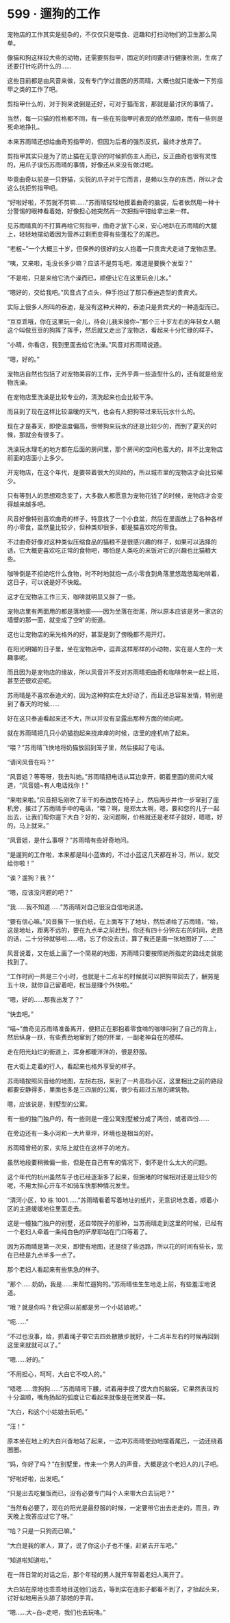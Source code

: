 <link rel="stylesheet" href="../styles/text.css"/>
<h1>599 · 遛狗的工作</h1>

宠物店的工作其实是挺杂的，不仅仅只是喂食、逗趣和打扫动物们的卫生那么简单。

像猫和狗这样较大些的动物，还需要剪指甲，固定的时间要进行健康检测，生病了还要打针吃药什么的……

这些目前都是由风音来做，没有专门学过兽医的苏雨晴，大概也就只能做一下剪指甲之类的工作了吧。

剪指甲什么的，对于狗来说倒是还好，可对于猫而言，那就是最讨厌的事情了。

当然，每一只猫的性格都不同，有一些在剪指甲时表现的依然温顺，而有一些则是死命地挣扎。

本来苏雨晴还想给曲奇剪指甲的，但因为后者的强烈反抗，最终才放弃了。

剪指甲其实只是为了防止猫在无意识的时候抓伤主人而已，反正曲奇也很有灵性的，用爪子误伤苏雨晴的事情，好像还从来没有做过呢。

毕竟曲奇以前是一只野猫，尖锐的爪子对于它而言，是赖以生存的东西，所以才会这么抗拒剪指甲吧。

“好啦好啦，不剪就不剪嘛……”苏雨晴轻轻地摸着曲奇的脑袋，后者依然用一种十分警惕的眼神看着她，好像担心她突然再一次把指甲钳给拿出来一样。

见苏雨晴真的不打算再给它剪指甲，曲奇才放下心来，安心地趴在苏雨晴的大腿上，轻轻地摆动着因为营养过剩而变得有些蓬松了的尾巴。

“老板\~”一个大概三十岁，但保养的很好的女人抱着一只贵宾犬走进了宠物店里。

“咦，又来啦，毛没长多少嘛？应该不是剪毛吧，难道是要换个发型？”

“不是啦，只是来给它洗个澡而已，顺便让它在这里玩会儿水。”

“嗯好的，交给我吧。”风音点了点头，伸手抱过了那只泰迪造型的贵宾犬。

实际上很多人所叫的泰迪，是没有这种犬种的，泰迪只是贵宾犬的一种造型而已。

“豆豆乖哦，你在这里玩一会儿，待会儿我来接你\~”那个三十岁左右的年轻女人朝这个叫做豆豆的狗挥了挥手，然后就又走出了宠物店，看起来十分忙碌的样子。

“小晴，你看店，我到里面去给它洗澡。”风音对苏雨晴说道。

“嗯，好的。”

宠物店自然也包括了对宠物美容的工作，无外乎弄一些造型什么的，还有就是给宠物洗澡。

在宠物店里洗澡是比较专业的，清洗起来也会比较干净。

而且到了现在这样比较温暖的天气，也会有人把狗带过来玩玩水什么的。

现在才是春天，即使温度偏高，但带狗来玩水的还是比较少的，而到了夏天的时候，那就会有很多了。

洗澡玩水理毛的地方都在后面的房间里，那个房间的空间也蛮大的，并不比宠物店前面的店面小上多少。

开宠物店，在这个年代，是要带着很大的风险的，所以城市里的宠物店才会比较稀少。

只有等到人的思想观念变了，大多数人都愿意为宠物花钱了的时候，宠物店才会变得越来越多吧。

风音好像特别喜欢曲奇的样子，特意找了一个小食盆，然后在里面放上了各种各样的小零食，虽然量比较少，但种类却很多，都是猫喜欢吃的零食。

不过曲奇好像对这种类似压缩食品的猫粮不是很感兴趣的样子，如果可以选择的话，它大概更喜欢吃正常的食物吧，哪怕是人类吃的米饭对它的兴趣也比猫粮大些。

咖啡倒是不拒绝吃什么食物，时不时地就抱一点小零食到角落里悠哉悠哉地啃着，这日子，可以说是好不快哉。

这才在宠物店工作三天，咖啡就明显又胖了一些。

宠物店里有两面用的都是落地窗——因为坐落在街尾，所以原本应该是另一家店的墙壁的那一面，就变成了空旷的街道。

这也让宠物店的采光格外的好，甚至是到了傍晚都不用开灯。

在阳光明媚的日子里，坐在宠物店中，逗弄这样那样的小动物，实在是人生的一大趣事呢。

而且因为是宠物店的缘故，所以风音并不反对苏雨晴把曲奇和咖啡带来一起上班，甚至还很欢迎呢。

苏雨晴是不喜欢泰迪犬的，因为这种狗实在太好动了，而且还总容易发情，特别是到了春天的时候……

好在这只泰迪看起来还不大，所以并没有显露出那种方面的倾向呢。

就在苏雨晴把几只小奶猫抱起来挠痒痒的时候，店里的座机响了起来。

“喂？”苏雨晴飞快地将奶猫放回到笼子里，然后接起了电话。

“请问风音在吗？”

“风音姐？等等呀，我去叫她。”苏雨晴把电话从耳边拿开，朝着里面的房间大喊道，“风音姐\~有人电话找你！”

“来啦来啦。”风音把毛刚吹了半干的泰迪放在椅子上，然后两步并作一步窜到了座机旁，接过了苏雨晴手中的电话，“喂？啊，是郑太太啊，嗯，要和您的儿子一起出去，让我们帮你遛下大白？好的，没问题啊，价格就还是老样子就好，嗯嗯，好的，马上就来。”

“风音姐，是什么事呀？”苏雨晴有些好奇地问。

“是遛狗的工作啦，本来都是叫小蓝做的，不过小蓝这几天都在补习，所以，就交给你啦！”

“诶？遛狗？我？”

“嗯，应该没问题的吧？”

“我……我不知道……”苏雨晴对自己很没自信地说道。

“要有信心嘛。”风音撕下一张白纸，在上面写下了地址，然后递给了苏雨晴，“给，这是地址，距离不远的，要在九点半之前赶到，你还有四十分钟左右的时间，走路的话，二十分钟就够啦……唔，忘了你没去过，算了我还是画一张地图好了……”

风音说着，又在纸上画了一个简易的地图，苏雨晴只要按照她所指定的路线走就能找到了。

“工作时间一共是三个小时，也就是十二点半的时候就可以把狗带回去了，酬劳是五十块，就你自己留着吧，权当是赚个外快啦。”

“嗯，好的……那我出发了？”

“快去吧。”

“喵\~”曲奇见苏雨晴准备离开，便把正在那抱着零食啃的咖啡叼到了自己的背上，然后纵身一跃，有些费劲地窜到了她的怀里，一副老神自在的模样。

走在阳光灿烂的街道上，浑身都暖洋洋的，很是舒服。

在大街上走着的行人，看起来也格外享受的样子。

苏雨晴按照风音给的地图，左拐右拐，来到了一片高档小区，这里相比之前的路段都要安静得多，里面也多是三四层的公寓，很少有超过五层的建筑物。

嗯，应该说是，别墅型的公寓。

有一些的独门独户的，有一些则是一座公寓别墅被分成了两份，或者四份……

在旁边还有一条小河和一大片草坪，环境也是相当的好。

苏雨晴曾经的家，实际上就住在这样子的地方。

虽然地段要稍微偏一些，但是在自己有车的情况下，倒不是什么太大的问题。

这个年代的杭州虽然车子也已经逐渐多了起来，但拥堵的时候相对还是比较少的呢，不用太担心开车不如骑车快那种情况发生。

“清河小区，10 栋 1001……”苏雨晴看着写着地址的纸片，无意识地念着，顺着小区的主道缓缓地往里面走去。

这是一幢独门独户的别墅，还自带院子的那种，当苏雨晴走到这里的时候，已经有一个老妇人牵着一条纯白色的萨摩耶站在门口等着了。

因为苏雨晴是第一次来，即使有地图，还是绕了些远路，所以花的时间有些长，现在已经是九点半多一点了。

那个老妇人看起来有些焦急的样子。

“那个……奶奶，我是……来帮忙遛狗的。”苏雨晴怯生生地走上前，有些羞涩地说道。

“哦？就是你吗？我记得以前都是另一个小姑娘呢。”

“呃……”

“不过也没事，给，抓着绳子带它去四处散散步就好，十二点半左右的时候再回到这里来就就可以了。”

“嗯……好的。”

“不用担心，呵呵，大白它不咬人的。”

“唔嗯……乖狗狗……”苏雨晴弯下腰，试着用手摸了摸大白的脑袋，它果然表现的十分温顺，嘴角扬起的弧度让它看起来就像是在微笑着一样。

“大白，和这个小姑娘去玩吧。”

“汪！”

原本坐在地上的大白兴奋地站了起来，一边冲苏雨晴使劲地摆着尾巴，一边还绕着圈圈。

“妈，你好了吗？”在别墅里，传来一个男人的声音，大概是这个老妇人的儿子吧。

“好啦好啦，出发吧。”

“只是出去吃餐饭而已，没有必要专门叫个人来带大白去玩吧？”

“当然有必要了，现在的阳光是最舒服的时候，一定要带它出去走走的，而且，昨天晚上我答应过它了呀。”

“哈？只是一只狗而已嘛。”

“大白是我的家人，算了，说了你这小子也不懂，赶紧去开车吧。”

“知道啦知道啦。”

在一阵日常的对话之后，那个年轻的男人就开车带着老妇人离开了。

大白站在原地也乖乖地目送他们远去，等到实在连影子都看不到了，才抬起头来，讨好似地用舌头舔了舔她的手背。

“嗯……大\~白\~走吧，我们也去玩咯。”
